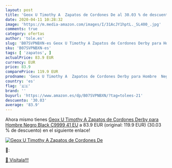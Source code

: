 ```yaml
---
layout: post
title: 'Geox U Timothy A  Zapatos de Cordones De al 30.03 % de descuento'
date: 2020-04-11 10:28:32
image: 'https://m.media-amazon.com/images/I/31AcJY1hptL._SL400_.jpg'
comments: true
category: ofertas
author: 'tole.es'
slug: 'B07SVPNBXN-es Geox U Timothy A Zapatos de Cordones Derby para Hombre...'
sku: 'B07SVPNBXN-es'
tags: [ 'zapatos', ]
actualPrice: 83.9 EUR
currency: EUR
price: 83.9
comparePrice: 119.9 EUR
prodname: 'Geox U Timothy A  Zapatos de Cordones Derby para Hombre  Negro  Black C9999   41 EU'
country: 'es'
flag: '🇪🇸'
brand: ''
buyurl: 'https://www.amazon.es/dp/B07SVPNBXN/?tag=tolees-21'
descuento: '30.03'
average: '83.9'
---
```


Ahora mismo tienes [Geox U Timothy A  Zapatos de Cordones Derby para Hombre  Negro  Black C9999   41 EU](https://www.amazon.es/dp/B07SVPNBXN/?tag=tolees-21) a 83.9 EUR (original: 119.9 EUR) (30.03 %  de descuento) en el siguiente enlace!

[![Geox U Timothy A  Zapatos de Cordones De](https://m.media-amazon.com/images/I/31AcJY1hptL._SL400_.jpg)](https://www.amazon.es/dp/B07SVPNBXN/?tag=tolees-21)

🔎:


[🛒 Visítala!!!](https://www.amazon.es/dp/B07SVPNBXN/?tag=tolees-21)
